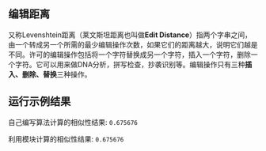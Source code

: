 ## 编辑距离
又称Levenshtein距离（莱文斯坦距离也叫做**Edit Distance**）指两个字串之间，由一个转成另一个所需的最少编辑操作次数，如果它们的距离越大，说明它们越是不同。许可的编辑操作包括将一个字符替换成另一个字符，插入一个字符，删除一个字符。它可以用来做DNA分析，拼写检查，抄袭识别等。编辑操作只有三种**插入、删除、替换**三种操作。

## 运行示例结果
自己编写算法计算的相似性结果: `0.675676`

利用模块计算的相似性结果: `0.675676`
